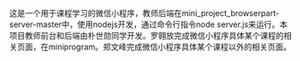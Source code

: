   这是一个用于课程学习的微信小程序，教师后端在mini_project_browserpart-server-master中，使用nodejs开发，通过命令行指令node server.js来运行。本项目教师前台和后端由朴世勋同学开发。罗翱放完成微信小程序具体某个课程的相关页面，在miniprogram。郑文峰完成微信小程序具体某个课程以外的相关页面。
